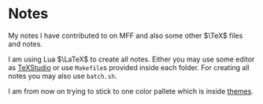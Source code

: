 # Notes

My notes I have contributed to on MFF and also some other $\TeX$ files and notes.

I am using Lua $\LaTeX$ to create all notes. Either you may use some editor as [TeXStudio](https://www.texstudio.org/) or use `Makefile`s provided inside each folder. For creating all notes you may also use `batch.sh`.

I am from now on trying to stick to one color pallete which is inside [themes](themes.tex).
